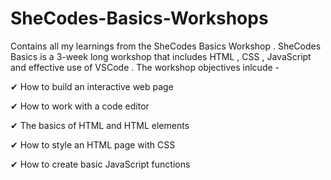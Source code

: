 # SheCodes-Basics-Workshops
Contains all my learnings from the SheCodes Basics Workshop . SheCodes Basics is a 3-week long workshop that includes HTML , CSS , JavaScript and effective use of VSCode . 
The workshop objectives inlcude - 


✔ How to build an interactive web page

✔ How to work with a code editor

✔ The basics of HTML and HTML elements

✔ How to style an HTML page with CSS

✔ How to create basic JavaScript functions


